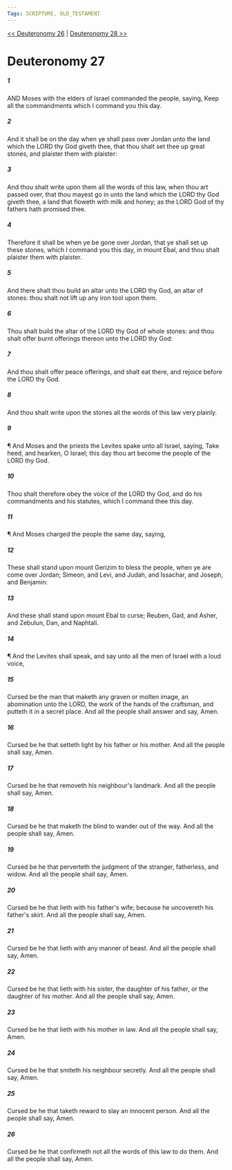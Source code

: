 ```yaml
---
Tags: SCRIPTURE, OLD_TESTAMENT
---
```


[<< Deuteronomy 26](OLD_TESTAMENT/05_Deuteronomy/Deuteronomy_26.md) | [Deuteronomy 28 >>](OLD_TESTAMENT/05_Deuteronomy/Deuteronomy_28.md)

# Deuteronomy 27

##### 1

AND Moses with the elders of Israel commanded the people, saying, Keep all the commandments which I command you this day.

##### 2

And it shall be on the day when ye shall pass over Jordan unto the land which the LORD thy God giveth thee, that thou shalt set thee up great stones, and plaister them with plaister:

##### 3

And thou shalt write upon them all the words of this law, when thou art passed over, that thou mayest go in unto the land which the LORD thy God giveth thee, a land that floweth with milk and honey; as the LORD God of thy fathers hath promised thee.

##### 4

Therefore it shall be when ye be gone over Jordan, that ye shall set up these stones, which I command you this day, in mount Ebal, and thou shalt plaister them with plaister.

##### 5

And there shalt thou build an altar unto the LORD thy God, an altar of stones: thou shalt not lift up any iron tool upon them.

##### 6

Thou shalt build the altar of the LORD thy God of whole stones: and thou shalt offer burnt offerings thereon unto the LORD thy God:

##### 7

And thou shalt offer peace offerings, and shalt eat there, and rejoice before the LORD thy God.

##### 8

And thou shalt write upon the stones all the words of this law very plainly.

##### 9

¶ And Moses and the priests the Levites spake unto all Israel, saying, Take heed, and hearken, O Israel; this day thou art become the people of the LORD thy God.

##### 10

Thou shalt therefore obey the voice of the LORD thy God, and do his commandments and his statutes, which I command thee this day.

##### 11

¶ And Moses charged the people the same day, saying,

##### 12

These shall stand upon mount Gerizim to bless the people, when ye are come over Jordan; Simeon, and Levi, and Judah, and Issachar, and Joseph, and Benjamin:

##### 13

And these shall stand upon mount Ebal to curse; Reuben, Gad, and Asher, and Zebulun, Dan, and Naphtali.

##### 14

¶ And the Levites shall speak, and say unto all the men of Israel with a loud voice,

##### 15

Cursed be the man that maketh any graven or molten image, an abomination unto the LORD, the work of the hands of the craftsman, and putteth it in a secret place. And all the people shall answer and say, Amen.

##### 16

Cursed be he that setteth light by his father or his mother. And all the people shall say, Amen.

##### 17

Cursed be he that removeth his neighbour's landmark. And all the people shall say, Amen.

##### 18

Cursed be he that maketh the blind to wander out of the way. And all the people shall say, Amen.

##### 19

Cursed be he that perverteth the judgment of the stranger, fatherless, and widow. And all the people shall say, Amen.

##### 20

Cursed be he that lieth with his father's wife; because he uncovereth his father's skirt. And all the people shall say, Amen.

##### 21

Cursed be he that lieth with any manner of beast. And all the people shall say, Amen.

##### 22

Cursed be he that lieth with his sister, the daughter of his father, or the daughter of his mother. And all the people shall say, Amen.

##### 23

Cursed be he that lieth with his mother in law. And all the people shall say, Amen.

##### 24

Cursed be he that smiteth his neighbour secretly. And all the people shall say, Amen.

##### 25

Cursed be he that taketh reward to slay an innocent person. And all the people shall say, Amen.

##### 26

Cursed be he that confirmeth not all the words of this law to do them. And all the people shall say, Amen.
